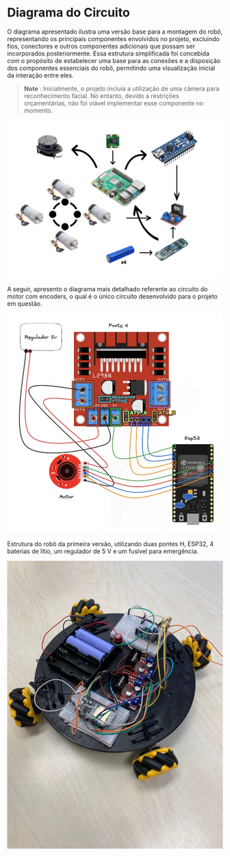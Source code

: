 # Diagrama do Circuito

O diagrama apresentado ilustra uma versão base para a montagem do robô, representando os principais componentes envolvidos no projeto, excluindo fios, conectores e outros componentes adicionais que possam ser incorporados posteriormente. Essa estrutura simplificada foi concebida com o propósito de estabelecer uma base para as conexões e a disposição dos componentes essenciais do robô, permitindo uma visualização inicial da interação entre eles.

   > **Note** :
   > Inicialmente, o projeto incluía a utilização de uma câmera para reconhecimento facial. No entanto, devido a restrições orçamentárias, não foi viável implementar esse componente no momento.
   
![Diagram Robot](./img/diagram.png)

A seguir, apresento o diagrama mais detalhado referente ao circuito do motor com encoders, o qual é o único circuito desenvolvido para o projeto em questão.

![Diagram Robot](./img/diagram_esp.png)

Estrutura do robô da primeira versão, utilizando duas pontes H, ESP32, 4 baterias de lítio, um regulador de 5 V e um fusível para emergência.


![Diagram Robot](./img/robot.jpeg)
